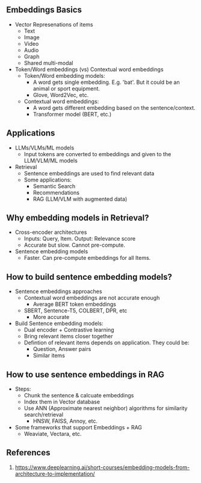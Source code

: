 ## Embeddings Basics
- Vector Represenations of items
    - Text
    - Image
    - Video
    - Audio
    - Graph
    - Shared multi-modal 
- Token/Word embeddings (vs) Contextual word embeddings
    - Token/Word embedding models: 
        - A word gets single embedding. E.g. 'bat'. But it could be an animal or sport equipment.
        - Glove, Word2Vec, etc.
    - Contextual word embeddings: 
        - A word gets different embedding based on the sentence/context.
        - Transformer model (BERT, etc.)

## Applications
- LLMs/VLMs/ML models
    - Input tokens are converted to embeddings and given to the LLM/VLM/ML models
- Retrieval
    - Sentence embeddings are used to find relevant data
    - Some applications:
        - Semantic Search
        - Recommendations
        - RAG (LLM/VLM with augmented data)

## Why embedding models in Retrieval?
- Cross-encoder architectures
    - Inputs: Query, Item. Output: Relevance score
    - Accurate but slow. Cannot pre-compute.
- Sentence embedding models
    - Faster. Can pre-compute embeddings for all Items.

## How to build sentence embedding models?
- Sentence embeddings approaches
    - Contextual word embeddings are not accurate enough
        - Average BERT token embeddings
    - SBERT, Sentence-T5, COLBERT, DPR, etc
        - More accurate
- Build Sentence embedding models:
    - Dual encoder + Contrastive learning
    - Bring relevant items closer together
    - Defintion of relevant items depends on application. They could be:
        - Question, Answer pairs
        - Similar items

## How to use sentence embeddings in RAG
- Steps:
    - Chunk the sentence & calcuate embeddings
    - Index them in Vector database
    - Use ANN (Approximate nearest neighbor) algorithms for similarity search/retrieval
        - HNSW, FAISS, Annoy, etc.
- Some frameworks that support Embeddings + RAG
    - Weaviate, Vectara, etc.

## References
1. https://www.deeplearning.ai/short-courses/embedding-models-from-architecture-to-implementation/
    
